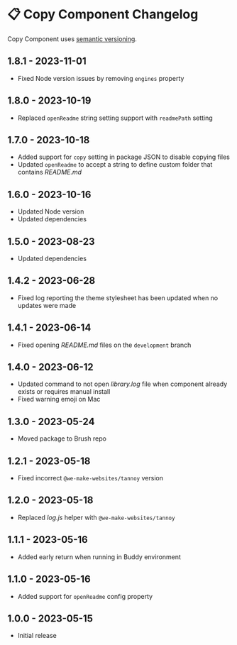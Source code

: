 # 📋 Copy Component Changelog

Copy Component uses [semantic versioning](https://semver.org/).

## 1.8.1 - 2023-11-01

* Fixed Node version issues by removing `engines` property

## 1.8.0 - 2023-10-19
* Replaced `openReadme` string setting support with `readmePath` setting

## 1.7.0 - 2023-10-18

* Added support for `copy` setting in package JSON to disable copying files
* Updated `openReadme` to accept a string to define custom folder that contains _README.md_

## 1.6.0 - 2023-10-16

* Updated Node version
* Updated dependencies

## 1.5.0 - 2023-08-23

* Updated dependencies

## 1.4.2 - 2023-06-28
* Fixed log reporting the theme stylesheet has been updated when no updates were made

## 1.4.1 - 2023-06-14

* Fixed opening _README.md_ files on the `development` branch

## 1.4.0 - 2023-06-12

* Updated command to not open _library.log_ file when component already exists or requires manual install
* Fixed warning emoji on Mac

## 1.3.0 - 2023-05-24

* Moved package to Brush repo

## 1.2.1 - 2023-05-18

* Fixed incorrect `@we-make-websites/tannoy` version

## 1.2.0 - 2023-05-18

* Replaced _log.js_ helper with `@we-make-websites/tannoy`

## 1.1.1 - 2023-05-16

* Added early return when running in Buddy environment

## 1.1.0 - 2023-05-16

* Added support for `openReadme` config property

## 1.0.0 - 2023-05-15

* Initial release
